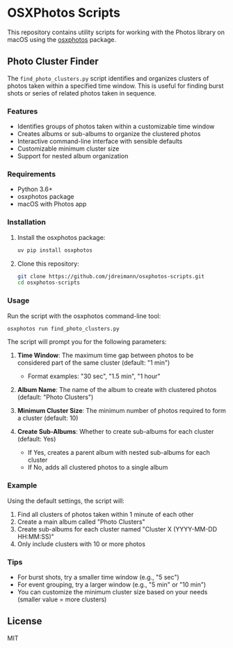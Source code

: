 # OSXPhotos Scripts

This repository contains utility scripts for working with the Photos library on macOS using the [osxphotos](https://github.com/RhetTbull/osxphotos) package.

## Photo Cluster Finder

The `find_photo_clusters.py` script identifies and organizes clusters of photos taken within a specified time window. This is useful for finding burst shots or series of related photos taken in sequence.

### Features

- Identifies groups of photos taken within a customizable time window
- Creates albums or sub-albums to organize the clustered photos
- Interactive command-line interface with sensible defaults
- Customizable minimum cluster size
- Support for nested album organization

### Requirements

- Python 3.6+
- osxphotos package
- macOS with Photos app

### Installation

1. Install the osxphotos package:
   ```bash
   uv pip install osxphotos
   ```

2. Clone this repository:
   ```bash
   git clone https://github.com/jdreimann/osxphotos-scripts.git
   cd osxphotos-scripts
   ```

### Usage

Run the script with the osxphotos command-line tool:

```bash
osxphotos run find_photo_clusters.py
```

The script will prompt you for the following parameters:

1. **Time Window**: The maximum time gap between photos to be considered part of the same cluster (default: "1 min")
   - Format examples: "30 sec", "1.5 min", "1 hour"

2. **Album Name**: The name of the album to create with clustered photos (default: "Photo Clusters")

3. **Minimum Cluster Size**: The minimum number of photos required to form a cluster (default: 10)

4. **Create Sub-Albums**: Whether to create sub-albums for each cluster (default: Yes)
   - If Yes, creates a parent album with nested sub-albums for each cluster
   - If No, adds all clustered photos to a single album

### Example

Using the default settings, the script will:
1. Find all clusters of photos taken within 1 minute of each other
2. Create a main album called "Photo Clusters" 
3. Create sub-albums for each cluster named "Cluster X (YYYY-MM-DD HH:MM:SS)"
4. Only include clusters with 10 or more photos

### Tips

- For burst shots, try a smaller time window (e.g., "5 sec")
- For event grouping, try a larger window (e.g., "5 min" or "10 min")
- You can customize the minimum cluster size based on your needs (smaller value = more clusters)

## License

MIT